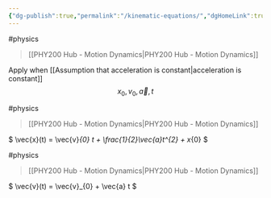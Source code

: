 ```yaml
---
{"dg-publish":true,"permalink":"/kinematic-equations/","dgHomeLink":true,"dgPassFrontmatter":false,"dgShowLocalGraph":true}
---
```


#physics 
> [[PHY200 Hub - Motion Dynamics|PHY200 Hub - Motion Dynamics]]

Apply when [[Assumption that acceleration is constant|acceleration is constant]]
$$
x_{0}, v_{0}, \vec{a}, t
$$


<div class="transclusion internal-embed is-loaded"><div class="markdown-embed">

<div class="markdown-embed-title">



</div>


#physics 
> [[PHY200 Hub - Motion Dynamics|PHY200 Hub - Motion Dynamics]]

$
\vec{x}(t) = \vec{v}_{0} t + \frac{1}{2}\vec{a}t^{2} + x_{0}
$

</div></div>


<div class="transclusion internal-embed is-loaded"><div class="markdown-embed">

<div class="markdown-embed-title">



</div>


#physics 
> [[PHY200 Hub - Motion Dynamics|PHY200 Hub - Motion Dynamics]]

$
\vec{v}(t) = \vec{v}_{0} + \vec{a} t
$

</div></div>
